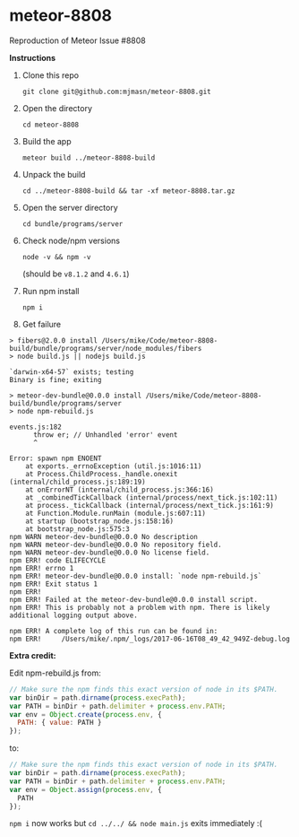 # meteor-8808
Reproduction of Meteor Issue #8808

**Instructions**

1. Clone this repo

   `git clone git@github.com:mjmasn/meteor-8808.git`

2. Open the directory

   `cd meteor-8808`
   
3. Build the app

   `meteor build ../meteor-8808-build`
   
4. Unpack the build

   `cd ../meteor-8808-build && tar -xf meteor-8808.tar.gz`
  
5. Open the server directory

   `cd bundle/programs/server`

6. Check node/npm versions

   `node -v && npm -v`
   
   (should be `v8.1.2` and `4.6.1`)
   
6. Run npm install

    `npm i`
    
7. Get failure

```
> fibers@2.0.0 install /Users/mike/Code/meteor-8808-build/bundle/programs/server/node_modules/fibers
> node build.js || nodejs build.js

`darwin-x64-57` exists; testing
Binary is fine; exiting

> meteor-dev-bundle@0.0.0 install /Users/mike/Code/meteor-8808-build/bundle/programs/server
> node npm-rebuild.js

events.js:182
      throw er; // Unhandled 'error' event
      ^

Error: spawn npm ENOENT
    at exports._errnoException (util.js:1016:11)
    at Process.ChildProcess._handle.onexit (internal/child_process.js:189:19)
    at onErrorNT (internal/child_process.js:366:16)
    at _combinedTickCallback (internal/process/next_tick.js:102:11)
    at process._tickCallback (internal/process/next_tick.js:161:9)
    at Function.Module.runMain (module.js:607:11)
    at startup (bootstrap_node.js:158:16)
    at bootstrap_node.js:575:3
npm WARN meteor-dev-bundle@0.0.0 No description
npm WARN meteor-dev-bundle@0.0.0 No repository field.
npm WARN meteor-dev-bundle@0.0.0 No license field.
npm ERR! code ELIFECYCLE
npm ERR! errno 1
npm ERR! meteor-dev-bundle@0.0.0 install: `node npm-rebuild.js`
npm ERR! Exit status 1
npm ERR!
npm ERR! Failed at the meteor-dev-bundle@0.0.0 install script.
npm ERR! This is probably not a problem with npm. There is likely additional logging output above.

npm ERR! A complete log of this run can be found in:
npm ERR!     /Users/mike/.npm/_logs/2017-06-16T08_49_42_949Z-debug.log
```

**Extra credit:**

Edit npm-rebuild.js from:
```js
// Make sure the npm finds this exact version of node in its $PATH.
var binDir = path.dirname(process.execPath);
var PATH = binDir + path.delimiter + process.env.PATH;
var env = Object.create(process.env, {
  PATH: { value: PATH }
});
```

to: 

```js
// Make sure the npm finds this exact version of node in its $PATH.
var binDir = path.dirname(process.execPath);
var PATH = binDir + path.delimiter + process.env.PATH;
var env = Object.assign(process.env, {
  PATH
});
```

`npm i` now works but `cd ../../ && node main.js` exits immediately :(
